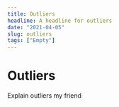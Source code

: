 ```yaml
---
title: Outliers
headline: A headline for outliers
date: "2021-04-05"
slug: outliers
tags: ["Empty"]
---
```


# Outliers

Explain outliers my friend
